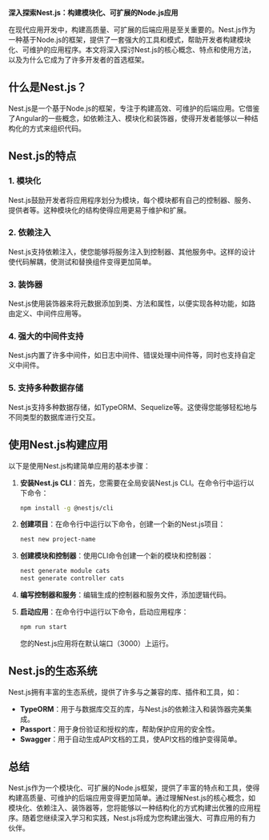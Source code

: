 **深入探索Nest.js：构建模块化、可扩展的Node.js应用**

在现代应用开发中，构建高质量、可扩展的后端应用是至关重要的。Nest.js作为一种基于Node.js的框架，提供了一套强大的工具和模式，帮助开发者构建模块化、可维护的应用程序。本文将深入探讨Nest.js的核心概念、特点和使用方法，以及为什么它成为了许多开发者的首选框架。

## 什么是Nest.js？

Nest.js是一个基于Node.js的框架，专注于构建高效、可维护的后端应用。它借鉴了Angular的一些概念，如依赖注入、模块化和装饰器，使得开发者能够以一种结构化的方式来组织代码。

## Nest.js的特点

### 1. 模块化

Nest.js鼓励开发者将应用程序划分为模块，每个模块都有自己的控制器、服务、提供者等。这种模块化的结构使得应用更易于维护和扩展。

### 2. 依赖注入

Nest.js支持依赖注入，使您能够将服务注入到控制器、其他服务中。这样的设计使代码解耦，使测试和替换组件变得更加简单。

### 3. 装饰器

Nest.js使用装饰器来将元数据添加到类、方法和属性，以便实现各种功能，如路由定义、中间件应用等。

### 4. 强大的中间件支持

Nest.js内置了许多中间件，如日志中间件、错误处理中间件等，同时也支持自定义中间件。

### 5. 支持多种数据存储

Nest.js支持多种数据存储，如TypeORM、Sequelize等。这使得您能够轻松地与不同类型的数据库进行交互。

## 使用Nest.js构建应用

以下是使用Nest.js构建简单应用的基本步骤：

1. **安装Nest.js CLI**：首先，您需要在全局安装Nest.js CLI。在命令行中运行以下命令：

   ```bash
   npm install -g @nestjs/cli
   ```

2. **创建项目**：在命令行中运行以下命令，创建一个新的Nest.js项目：

   ```bash
   nest new project-name
   ```

3. **创建模块和控制器**：使用CLI命令创建一个新的模块和控制器：

   ```bash
   nest generate module cats
   nest generate controller cats
   ```

4. **编写控制器和服务**：编辑生成的控制器和服务文件，添加逻辑代码。

5. **启动应用**：在命令行中运行以下命令，启动应用程序：

   ```bash
   npm run start
   ```

   您的Nest.js应用将在默认端口（3000）上运行。

## Nest.js的生态系统

Nest.js拥有丰富的生态系统，提供了许多与之兼容的库、插件和工具，如：

- **TypeORM**：用于与数据库交互的库，与Nest.js的依赖注入和装饰器完美集成。
- **Passport**：用于身份验证和授权的库，帮助保护应用的安全性。
- **Swagger**：用于自动生成API文档的工具，使API文档的维护变得简单。

## 总结

Nest.js作为一个模块化、可扩展的Node.js框架，提供了丰富的特点和工具，使得构建高质量、可维护的后端应用变得更加简单。通过理解Nest.js的核心概念，如模块化、依赖注入、装饰器等，您将能够以一种结构化的方式构建出优雅的应用程序。随着您继续深入学习和实践，Nest.js将成为您构建出强大、可靠应用的有力伙伴。